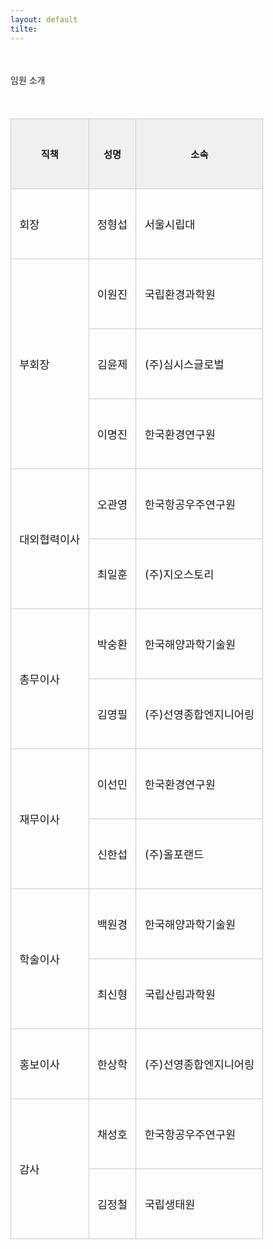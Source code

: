 ```yaml
---
layout: default
tilte:
---
```


<style>
  .customTable1 tr th {
    width: 30%;
  }

  .customTable2 tr td:nth-child(1) {
    width: 30%
  }
  .customTable2 tr td:nth-child(2) {
    width: 35%
  }
  .customTable2 tr td:nth-child(3) {
    width: 35%
  }

  table th, table td {
    font-size: 1.5rem; /* 글씨 크게 */
    vertical-align: middle;
  }

  table tr {
    height: 7rem; /* 행 높이 크게 */
  }

  .button {
    display: block;
    background-color: white;
    border: 1px solid;
    border-width: 2px;
    border-color: #eae5e5;
    color: black;
    text-align: center;
    padding: 15px 20px;
    font-family: 'Noto Sans','맑은 고딕','Malgun Gothic',Arial,Helvetica,sans-serif,Lucida,'Grande','Microsoft YaHei','Hiragino Sans GB', 'SimSun', 'Meiryo';
    font-size: 20px;
  }
</style>

<br>
<br>
<div class="gayheader">
  <span>임원 소개</span>
  <div></div>
</div>

<section id="executive" style="margin-top: 2em;">
  <h2 style="font-size: 2em; font-weight: bold; margin-bottom: 1em;">

  </h2>

  <div style="overflow-x:auto;">
    <table style="width: 100%; border-collapse: collapse; font-size: 0.95em;">
      <thead>
        <tr style="background-color: #f0f0f0;">
          <th style="padding: 0.75em; border: 1px solid #ccc; font-size: 1.15em;">직책</th>
          <th style="padding: 0.75em; border: 1px solid #ccc; font-size: 1.15em;">성명</th>
          <th style="padding: 0.75em; border: 1px solid #ccc; font-size: 1.15em;">소속</th>
        </tr>
      </thead>
      <tbody>
        <tr><td style="padding: 0.75em; border: 1px solid #ccc; font-size:1.1rem">회장</td><td style="padding: 0.75em; border: 1px solid #ccc;font-size:1.1rem">정형섭</td><td style="padding: 0.75em; border: 1px solid #ccc;font-size:1.1rem">서울시립대</td></tr>
        <tr><td rowspan="3" style="padding: 0.75em; border: 1px solid #ccc;font-size:1.1rem">부회장</td><td style="padding: 0.75em; border: 1px solid #ccc;font-size:1.1rem">이원진</td><td style="padding: 0.75em; border: 1px solid #ccc;font-size:1.1rem">국립환경과학원</td></tr>
        <tr><td style="padding: 0.75em; border: 1px solid #ccc;font-size:1.1rem">김윤제</td><td style="padding: 0.75em; border: 1px solid #ccc;font-size:1.1rem">(주)심시스글로벌</td></tr>
        <tr><td style="padding: 0.75em; border: 1px solid #ccc;font-size:1.1rem">이명진</td><td style="padding: 0.75em; border: 1px solid #ccc;font-size:1.1rem">한국환경연구원</td></tr>
        <tr><td rowspan="2" style="padding: 0.75em; border: 1px solid #ccc;font-size:1.1rem">대외협력이사</td><td style="padding: 0.75em; border: 1px solid #ccc;font-size:1.1rem">오관영</td><td style="padding: 0.75em; border: 1px solid #ccc;font-size:1.1rem">한국항공우주연구원</td></tr>
        <tr><td style="padding: 0.75em; border: 1px solid #ccc;font-size:1.1rem">최일훈</td><td style="padding: 0.75em; border: 1px solid #ccc;font-size:1.1rem">(주)지오스토리</td></tr>
        <tr><td rowspan="2" style="padding: 0.75em; border: 1px solid #ccc;font-size:1.1rem">총무이사</td><td style="padding: 0.75em; border: 1px solid #ccc;font-size:1.1rem">박숭환</td><td style="padding: 0.75em; border: 1px solid #ccc;font-size:1.1rem">한국해양과학기술원</td></tr>
        <tr><td style="padding: 0.75em; border: 1px solid #ccc;font-size:1.1rem">김영필</td><td style="padding: 0.75em; border: 1px solid #ccc;font-size:1.1rem">(주)선영종합엔지니어링</td></tr>
        <tr><td rowspan="2" style="padding: 0.75em; border: 1px solid #ccc;font-size:1.1rem">재무이사</td><td style="padding: 0.75em; border: 1px solid #ccc;font-size:1.1rem">이선민</td><td style="padding: 0.75em; border: 1px solid #ccc;font-size:1.1rem">한국환경연구원</td></tr>
        <tr><td style="padding: 0.75em; border: 1px solid #ccc;font-size:1.1rem">신한섭</td><td style="padding: 0.75em; border: 1px solid #ccc;font-size:1.1rem">(주)올포랜드</td></tr>
        <tr><td rowspan="2" style="padding: 0.75em; border: 1px solid #ccc;font-size:1.1rem">학술이사</td><td style="padding: 0.75em; border: 1px solid #ccc;font-size:1.1rem">백원경</td><td style="padding: 0.75em; border: 1px solid #ccc;font-size:1.1rem">한국해양과학기술원</td></tr>
        <tr><td style="padding: 0.75em; border: 1px solid #ccc;font-size:1.1rem">최신형</td><td style="padding: 0.75em; border: 1px solid #ccc;font-size:1.1rem">국립산림과학원</td></tr>
        <tr><td style="padding: 0.75em; border: 1px solid #ccc;font-size:1.1rem">홍보이사</td><td style="padding: 0.75em; border: 1px solid #ccc;font-size:1.1rem">한상학</td><td style="padding: 0.75em; border: 1px solid #ccc;font-size:1.1rem">(주)선영종합엔지니어링</td></tr>
        <tr><td rowspan="2" style="padding: 0.75em; border: 1px solid #ccc;font-size:1.1rem">감사</td><td style="padding: 0.75em; border: 1px solid #ccc;font-size:1.1rem">채성호</td><td style="padding: 0.75em; border: 1px solid #ccc;font-size:1.1rem">한국항공우주연구원</td></tr>
        <tr><td style="padding: 0.75em; border: 1px solid #ccc;font-size:1.1rem">김정철</td><td style="padding: 0.75em; border: 1px solid #ccc;font-size:1.1rem">국립생태원</td></tr>
      </tbody>
    </table>
  </div>
</section>

<br>
